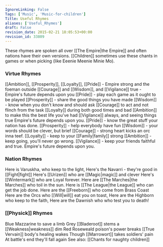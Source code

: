 ```yaml
---
IgnoreLinking: False
Tags: ['Music', 'Music-for-children']
Title: Useful Rhymes
aliases: ['Useful_Rhymes']
draft: False
revision_date: 2015-02-21 18:05:53+00:00
revision_id: 33809
---
```


These rhymes are spoken all over [[The Empire|the Empire]] and often nations have their own versions. [[Children]] sometimes use these chants in games or when picking (like Eeenie Meenie Minie Mo).
### Virtue Rhymes
[[Ambition]], [[Prosperity]], [[Loyalty]], [[Pride]] - Empire strong and the foeman outside
[[Courage]] and [[Wisdom]], and [[Vigilance]] true - Empire's future depends upon you
[[Pride]] - play each game as it ought to be played
[[Prosperity]] - share the good things you have made
[[Wisdom]] - know when you don't know and should ask
[[Courage]] to act and not flinch from the task
[[Loyalty]] during both good times and bad
[[Ambition]] to make this the best life you've had
[[Vigilance]] always, and seeing things true
Empire's future depends upon you.
[[Pride]] - know the great stuff your nation has done.
[[Prosperity]] - help everybody have fun
[[Wisdom]] - your words should be clever, but brief
[[Courage]] - strong heart kicks an orc inna teef.
[[Loyalty]] - keep to your [[Family|family]] strong
[[Ambition]] - keep going, you'll never go wrong.
[[Vigilance]] - keep your friends faithful and true.
Empire's future depends upon you.
### Nation Rhymes
Here is Varuskha, who keep to the light,
Here's the Navarri - they're good in [[Fight|fight]]
Here's [[Urizen]] who are [[Magic|magic]] and clever
Here's [[Wintermark]] who are Loyal forever.
Here are [[The Marches|the Marches]] who toil in the sun.
Here is [[The League|the League]] who can get the job done.
Here are the [[Freeborn]] who come from Brass Coast
Here are the Orcs who [[Will|will]] eat you on toast,
Here are the Highborn who keep to the faith,
Here are the Dawnish who who test you to death!
### [[Physick]] Rhymes
Blue Mazzarine to save a limb
Grey [[Bladeroot]] stems a [[Weakness|weakness]] dim
Red Roseweald poison's power breaks
[[True Vervain]] body's healing wakes
Though [[Marrowort]] takes soldiers' pain
At battle's end they'll fall again
See also:
[[Chants for naughty children]]